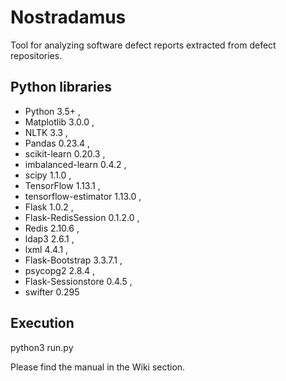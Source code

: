 # Nostradamus
Tool for analyzing software defect reports extracted from defect repositories.

## Python libraries

* Python 3.5+ ,
* Matplotlib 3.0.0 ,
* NLTK 3.3 ,
* Pandas 0.23.4 ,
* scikit-learn 0.20.3 ,
* imbalanced-learn 0.4.2 ,
* scipy 1.1.0 ,
* TensorFlow 1.13.1 ,
* tensorflow-estimator 1.13.0 ,
* Flask 1.0.2 ,
* Flask-RedisSession 0.1.2.0 ,
* Redis 2.10.6 ,
* ldap3 2.6.1 ,
* lxml 4.4.1 ,
* Flask-Bootstrap 3.3.7.1 ,
* psycopg2 2.8.4 ,
* Flask-Sessionstore 0.4.5 ,
* swifter 0.295

## Execution
python3 run.py

Please find the manual in the Wiki section.
